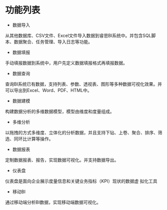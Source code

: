 # 功能列表

* 数据导入

从其他数据库、CSV文件、Excel文件导入数据到睿思BI系统中。并包含SQL脚本、数据聚合、任务管理、导入日志等功能。

* 数据填报

手动填报数据到系统中，用户先定义数据填报格式再填报数据。

* 数据查询

查询BI系统已有数据，支持列表、参数、透视表、图形等多种数据可视化效果。并可以导出到Excel、Word、PDF、HTML中。

* 数据建模

构建数据分析的多维数据模型，模型由维度和度量组成。

* 多维分析

以拖拽的方式多维度、立体化的分析数据，并且支持下钻、上卷、聚合、排序、筛选、同环比计算等操作。

* 数据报表

定制数据报表、报告，实现数据可视化。并支持数据导出。

* 仪表盘

仪表盘是面向企业展示度量信息和关键业务指标（KPI）现状的数据虚 拟化工具

* 移动BI

通过移动端分析BI数据，实现移动端数据可视化。

